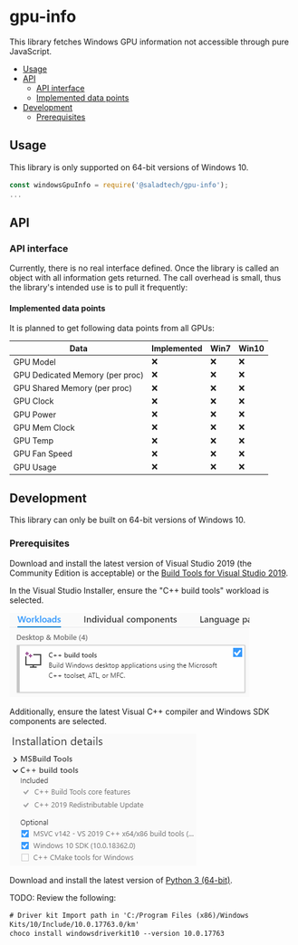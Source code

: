 # gpu-info

This library fetches Windows GPU information not accessible through pure JavaScript.

- [Usage](#usage)
- [API](#api)
  - [API interface](#api-interface)
  - [Implemented data points](#implemented-data-points)
- [Development](#development)
  - [Prerequisites](#prerequisites)

## Usage

This library is only supported on 64-bit versions of Windows 10.

```js
const windowsGpuInfo = require('@saladtech/gpu-info');
...
```

## API

### API interface

Currently, there is no real interface defined. Once the library is called an
object with all information gets returned. The call overhead is small, thus the
library's intended use is to pull it frequently:

#### Implemented data points

It is planned to get following data points from all GPUs:

Data                            | Implemented | Win7 | Win10
---                             | ---         | ---  | ---
GPU Model                       |❌            |❌    |❌
GPU Dedicated Memory (per proc) |❌            |❌    |❌
GPU Shared Memory (per proc)    |❌            |❌    |❌
GPU Clock                       |❌            |❌    |❌
GPU Power                       |❌            |❌    |❌
GPU Mem Clock                   |❌            |❌    |❌
GPU Temp                        |❌            |❌    |❌
GPU Fan Speed                   |❌            |❌    |❌
GPU Usage                       |❌            |❌    |❌

## Development

This library can only be built on 64-bit versions of Windows 10.

### Prerequisites

Download and install the latest version of Visual Studio 2019 (the Community Edition is acceptable) or the [Build Tools for Visual Studio 2019](https://visualstudio.microsoft.com/downloads/).

In the Visual Studio Installer, ensure the "C++ build tools" workload is selected.

![Screenshot of the C++ build tools workload selection](./docs/vs-build-tools-workloads.png)

Additionally, ensure the latest Visual C++ compiler and Windows SDK components are selected.

![Screenshot of the Visual C++ compiler and Windows SDK component selection](./docs/vs-build-tools-components.png)

Download and install the latest version of [Python 3 (64-bit)](https://www.python.org/downloads/).

TODO: Review the following:

```shell
# Driver kit Import path in 'C:/Program Files (x86)/Windows Kits/10/Include/10.0.17763.0/km'
choco install windowsdriverkit10 --version 10.0.17763
```
